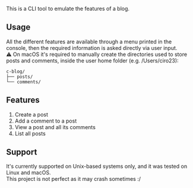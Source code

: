 This is a CLI tool to emulate the features of a blog.

## Usage
All the different features are available through a menu printed in the console, then the required information is asked directly via user input.  
⚠️ On macOS it's required to manually create the directories used to store posts and comments, inside the user home folder (e.g. /Users/ciro23):
```
c-blog/
├── posts/
└── comments/
```

## Features
1. Create a post
2. Add a comment to a post
3. View a post and all its comments
4. List all posts

## Support
It's currently supported on Unix-based systems only, and it was tested on Linux and macOS.  
This project is not perfect as it may crash sometimes :/
